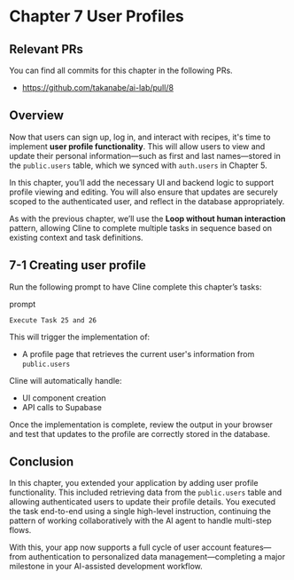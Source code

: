 # Chapter 7 User Profiles

## Relevant PRs

You can find all commits for this chapter in the following PRs.

- https://github.com/takanabe/ai-lab/pull/8

## Overview

Now that users can sign up, log in, and interact with recipes, it's time to implement **user profile functionality**. This will allow users to view and update their personal information—such as first and last names—stored in the `public.users` table, which we synced with `auth.users` in Chapter 5.

In this chapter, you’ll add the necessary UI and backend logic to support profile viewing and editing. You will also ensure that updates are securely scoped to the authenticated user, and reflect in the database appropriately.

As with the previous chapter, we’ll use the **Loop without human interaction** pattern, allowing Cline to complete multiple tasks in sequence based on existing context and task definitions.


## 7-1 Creating user profile

Run the following prompt to have Cline complete this chapter’s tasks:

prompt

```
Execute Task 25 and 26
```

This will trigger the implementation of:

- A profile page that retrieves the current user's information from `public.users`

Cline will automatically handle:
- UI component creation
- API calls to Supabase

Once the implementation is complete, review the output in your browser and test that updates to the profile are correctly stored in the database.

## Conclusion

In this chapter, you extended your application by adding user profile functionality. This included retrieving data from the `public.users` table and allowing authenticated users to update their profile details. You executed the task end-to-end using a single high-level instruction, continuing the pattern of working collaboratively with the AI agent to handle multi-step flows.

With this, your app now supports a full cycle of user account features—from authentication to personalized data management—completing a major milestone in your AI-assisted development workflow.
